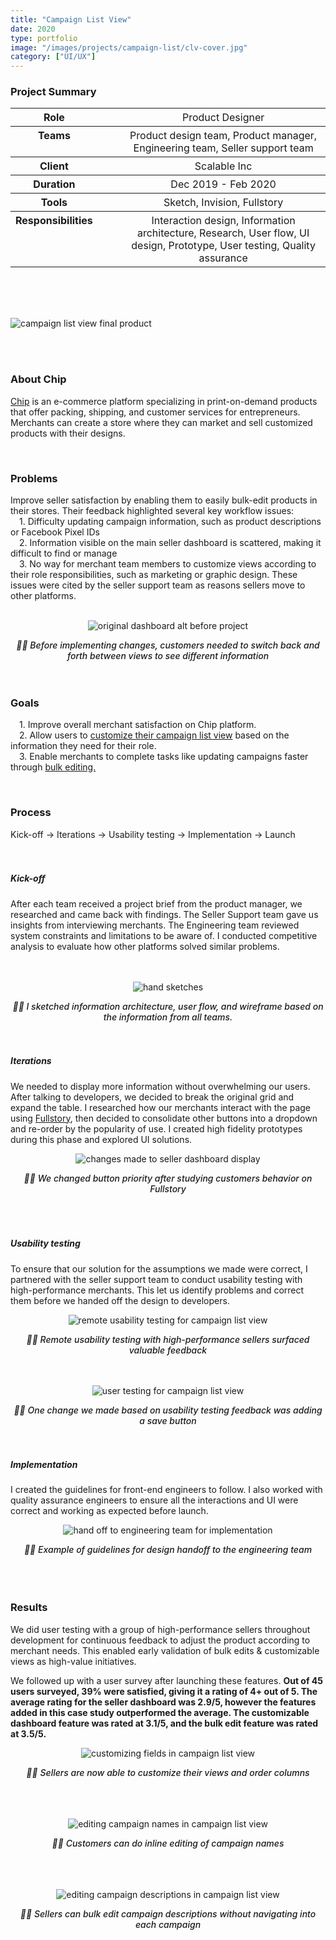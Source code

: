 ```yaml
---
title: "Campaign List View"
date: 2020
type: portfolio
image: "/images/projects/campaign-list/clv-cover.jpg"
category: ["UI/UX"]
---
```




<h3>Project Summary</h3>
<div class="container">
	<div class="row">
		<div class="col-xs-12 col-sm-12 col-md-10 col-lg-8">
			<table style="border-spacing:1rem;">
				<tr>
					<th style="vertical-align:text-top;">Role</th>
					<th>&nbsp;&nbsp;&nbsp;&nbsp;&nbsp;</th>
					<th style="vertical-align:text-top;font-weight:normal;">Product Designer</th>
				</tr>
				<tr>
					<th style="vertical-align:text-top;">Teams</th>
					<th>&nbsp;&nbsp;&nbsp;&nbsp;&nbsp;</th>
					<th style="vertical-align:text-top;font-weight:normal;">Product design team, Product manager, Engineering team, Seller support team</th>
				</tr>
				<tr>
					<th style="vertical-align:text-top;">Client</th>
					<th>&nbsp;&nbsp;&nbsp;&nbsp;&nbsp;</th>
					<th style="vertical-align:text-top;font-weight:normal;">Scalable Inc</th>
				</tr>
				<tr>
					<th style="vertical-align:text-top;">Duration</th>
					<th>&nbsp;&nbsp;&nbsp;&nbsp;&nbsp;</th>
					<th style="vertical-align:text-top;font-weight:normal;">Dec 2019 - Feb 2020</th>
				</tr>
				<tr>
					<th style="vertical-align:text-top;">Tools</th>
					<th>&nbsp;&nbsp;&nbsp;&nbsp;&nbsp;</th>
					<th style="vertical-align:text-top;font-weight:normal;">Sketch, Invision, Fullstory</th>
				</tr>
				<tr>
					<th style="vertical-align:text-top;">Responsibilities</th>
					<th>&nbsp;&nbsp;&nbsp;&nbsp;&nbsp;</th>
					<th style="vertical-align:text-top;font-weight:normal;">Interaction design, Information architecture, Research, User flow, UI design, Prototype, User testing, Quality assurance</th>
				</tr>
			</table>
		</div>
	</div>
</div>
<br><br><br>

<p><img src="/images/projects/campaign-list/clv-cover.jpg" loading="lazy" alt="campaign list view final product"></p>
<br><br>



<h3>About Chip</h3>
<div class="container">
	<div class="row">
		<div class="col-xs-12 col-sm-12 col-md-10 col-lg-8">
			<p>
				<a href="https://www.chipchip.com/" target="_blank" rel="noopener noreferrer">Chip</a> is an e-commerce platform specializing in print-on-demand products that offer packing, shipping, and customer services for entrepreneurs. Merchants can create a store where they can market and sell customized products with their designs.
			</p><br>
		</div>
	</div>
</div>


<h3>Problems</h3>
<div class="container">
	<div class="row">
		<div class="col-xs-12 col-sm-12 col-md-10 col-lg-8">
			Improve seller satisfaction by enabling them to easily bulk-edit products in their stores. Their feedback highlighted several key workflow issues:<br>
			&emsp;1. Difficulty updating campaign information, such as product descriptions or Facebook Pixel IDs<br>
			&emsp;2. Information visible on the main seller dashboard is scattered, making it difficult to find or manage<br>
			&emsp;3. No way for merchant team members to customize views according to their role responsibilities, such as marketing or graphic design. These issues were cited by the seller support team as reasons sellers move to other platforms.<br>
			<br>
		</div>
	</div>
</div>

<div style="text-align:center;">
	<p><img src="/images/projects/campaign-list/before-changes.jpg" loading="lazy" alt="original dashboard alt before project"></p>
	<i style="font-weight:500;">&#9757;&#127995; Before implementing changes, customers needed to switch back and forth between views to see different information</i><br><br>
</div>
<br>



<h3>Goals</h3>
<div class="container">
	<div class="row">
		<div class="col-xs-12 col-sm-12 col-md-10 col-lg-8">
			<p>
			&emsp;1. Improve overall merchant satisfaction on Chip platform.<br>
			&emsp;2. Allow users to <a href="./#customizable_view">customize their campaign list view</a> based on the information they need for their role.<br>
			&emsp;3. Enable merchants to complete tasks like updating campaigns faster through <a href="./#bulk_edit_name">bulk editing.</a></p>
			<br>
		</div>
	</div>
</div>


<h3>Process</h3>
<div class="container">
	<div class="row">
		<div class="col-xs-12 col-sm-12 col-md-10 col-lg-8">
			Kick-off &rarr; Iterations &rarr; Usability testing &rarr; Implementation &rarr; Launch
		</div>
	</div>
</div>
<br><br>

<h5>Kick-off</h5>
<div class="container">
	<div class="row">
		<div class="col-xs-12 col-sm-12 col-md-10 col-lg-8">
			After each team received a project brief from the product manager, we researched and came back with findings. The Seller Support team gave us insights from interviewing merchants. The Engineering team reviewed system constraints and limitations to be aware of. I conducted competitive analysis to evaluate how other platforms solved similar problems.
		</div>
	</div>
</div>
<br><br>

<div style="text-align:center;">
	<p><img src="/images/projects/campaign-list/hand-sketches.jpg" loading="lazy" alt="hand sketches"></p>
	<i style="font-weight:500;">&#9757;&#127995; I sketched information architecture, user flow, and wireframe based on the information from all teams.</i><br><br>
</div>
<br>

<h5>Iterations</h5>
<div class="container">
	<div class="row">
		<div class="col-xs-12 col-sm-12 col-md-10 col-lg-8">
			<p>We needed to display more information without overwhelming our users. After talking to developers, we decided to break the original grid and expand the table. I researched how our merchants interact with the page using <a href="https://www.fullstory.com/" target="_blank" rel="noopener noreferrer">Fullstory</a>, then decided to consolidate other buttons into a dropdown and re-order by the popularity of use. I created high fidelity prototypes during this phase and explored UI solutions.</p>
		</div>
	</div>
</div>

<div style="text-align:center;">
	<p><img src="/images/projects/campaign-list/after-research.jpg" loading="lazy" alt="changes made to seller dashboard display"></p>
	<i style="font-weight:500;">&#9757;&#127995; We changed button priority after studying customers behavior on Fullstory</i><br><br>
</div><br><br>

<h5>Usability testing</h5>
<div class="container">
	<div class="row">
		<div class="col-xs-12 col-sm-12 col-md-10 col-lg-8">
			<p>To ensure that our solution for the assumptions we made were correct, I partnered with the seller support team to conduct usability testing with high-performance merchants. This let us identify problems and correct them before we handed off the design to developers.</p>
		</div>
	</div>
</div>

<div style="text-align:center;">
	<p><img src="/images/projects/campaign-list/remote-user-test.jpg" loading="lazy" alt="remote usability testing for campaign list view"></p>
	<i style="font-weight:500;">&#9757;&#127995; Remote usability testing with high-performance sellers surfaced valuable feedback</i><br><br>
</div>
<br>

<div style="text-align:center;">
	<p><img src="/images/projects/campaign-list/after-testing.jpg" loading="lazy" alt="user testing for campaign list view"></p>
	<i style="font-weight:500;">&#9757;&#127995; One change we made based on usability testing feedback was adding a save button</i><br><br>
</div>
<br>



<h5>Implementation</h5>
<div class="container">
	<div class="row">
		<div class="col-xs-12 col-sm-12 col-md-10 col-lg-8">
			<p>I created the guidelines for front-end engineers to follow. I also worked with quality assurance engineers to ensure all the interactions and UI were correct and working as expected before launch.</p>
		</div>
	</div>
</div>

<div style="text-align:center;">
	<p><img src="/images/projects/campaign-list/eng-hand-off.jpg" loading="lazy" alt="hand off to engineering team for implementation"></p>
	<i style="font-weight:500;">&#9757;&#127995; Example of guidelines for design handoff to the engineering team</i><br><br>
</div><br><br>



<h3>Results</h3>
<div class="container">
	<div class="row">
		<div class="col-xs-12 col-sm-12 col-md-10 col-lg-8">
			<p>We did user testing with a group of high-performance sellers throughout development for continuous feedback to adjust the product according to merchant needs. This enabled early validation of bulk edits & customizable views as high-value initiatives.</p>
			<p>We followed up with a user survey after launching these features. <b>Out of 45 users surveyed, 39% were satisfied, giving it a rating of 4+ out of 5. The average rating for the seller dashboard was 2.9/5, however the features added in this case study outperformed the average. The customizable dashboard feature was rated at 3.1/5, and the bulk edit feature was rated at 3.5/5.</b></p>
		</div>
	</div>
</div>

<div id="customizable_view" style="text-align:center;">
	<p><img src="/images/projects/campaign-list/customize-view.jpg" loading="lazy" alt="customizing fields in campaign list view"></p>
	<i style="font-weight:500;">&#9757;&#127995; Sellers are now able to customize their views and order columns</i><br><br>
</div><br><br>

<div id="bulk_edit_name" style="text-align:center;">
	<p><img src="/images/projects/campaign-list/inline-editing.jpg" loading="lazy" alt="editing campaign names in campaign list view"></p>
	<i style="font-weight:500;">&#9757;&#127995; Customers can do inline editing of campaign names</i><br><br>
</div><br><br>

<div style="text-align:center;">
	<p><img src="/images/projects/campaign-list/edit-desc.jpg" loading="lazy" alt="editing campaign descriptions in campaign list view"></p>
	<i style="font-weight:500;">&#9757;&#127995; Sellers can bulk edit campaign descriptions without navigating into each campaign</i><br><br>
</div>
<br><br>
